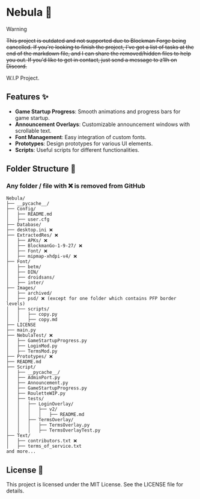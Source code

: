 # Nebula 🌌

> [!WARNING]  
> ~~This project is outdated and not supported due to Blockman Forge being cancelled. If you're looking to finish the project, I've got a list of tasks at the end of the markdown file, and I can share the removed/hidden files to help you out. If you'd like to get in contact, just send a message to z1lh on Discord.~~
> 
> W.I.P Project.

## Features ✨

- **Game Startup Progress**: Smooth animations and progress bars for game startup.
- **Announcement Overlays**: Customizable announcement windows with scrollable text.
- **Font Management**: Easy integration of custom fonts.
- **Prototypes**: Design prototypes for various UI elements.
- **Scripts**: Useful scripts for different functionalities.

## Folder Structure 📂
### Any folder / file with ❌ is removed from GitHub

```
Nebula/
├── __pycache__/
├── Config/ 
│   ├── README.md
│   ├── user.cfg
├── Database/
├── desktop.ini ❌
├── ExtractedRes/ ❌
│   ├── APKs/ ❌
│   ├── BlockmanGo-1-9-27/ ❌
│   ├── Font/ ❌
│   ├── mipmap-xhdpi-v4/ ❌
├── Font/
│   ├── betm/
│   ├── DIN/
│   ├── droidsans/
│   ├── inter/
├── Images/ 
│   ├── archived/
│   ├── psd/ ❌ (except for one folder which contains PFP border levels)
│   ├── scripts/
│   │   ├── copy.py
│   │   ├── copy.md
├── LICENSE
├── main.py
├── NebulaTest/ ❌
│   ├── GameStartupProgress.py
│   ├── LoginMod.py
│   ├── TermsMod.py
├── Prototypes/ ❌
├── README.md
├── Script/
│   ├── __pycache__/
│   ├── AdminPort.py
│   ├── Announcement.py
│   ├── GameStartupProgress.py
│   ├── RouletteWIP.py
│   ├── tests/
│   │   ├── LoginOverlay/
│   │   │   ├── v2/
│   │   │   │   ├── README.md
│   │   ├── TermsOverlay/
│   │   │   ├── TermsOverlay.py
│   │   │   ├── TermsOverlayTest.py
├── Text/
│   ├── contributors.txt ❌
│   ├── terms_of_service.txt
and more...
```

## License 📜

This project is licensed under the MIT License. See the LICENSE file for details.
